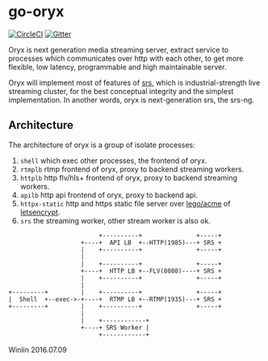 # go-oryx

[![CircleCI](https://circleci.com/gh/ossrs/go-oryx/tree/develop.svg?style=svg&circle-token=3fd99d545de00283d726fe2fd274599046d0986e)](https://circleci.com/gh/ossrs/go-oryx/tree/develop)
[![Gitter](https://badges.gitter.im/Join%20Chat.svg)](https://gitter.im/ossrs/go-oryx?utm_source=badge&utm_medium=badge&utm_campaign=pr-badge)

Oryx is next generation media streaming server, extract service to processes 
which communicates over http with each other, to get more flexible, low latency,
programmable and high maintainable server.

Oryx will implement most of features of [srs](https://github.com/ossrs/srs), 
which is industrial-strength live streaming cluster, for the best conceptual 
integrity and the simplest implementation. In another words, oryx is next-generation 
srs, the srs-ng.

## Architecture

The architecture of oryx is a group of isolate processes:

1. `shell` which exec other processes, the frontend of oryx.
1. `rtmplb` rtmp frontend of oryx, proxy to backend streaming workers.
1. `httplb` http flv/hls+ frontend of oryx, proxy to backend streaming workers.
1. `apilb` http api frontend of oryx, proxy to backend api.
1. `httpx-static` http and https static file server over [lego/acme](https://github.com/xenolf/lego/tree/master/acme) of [letsencrypt](https://letsencrypt.org/).
1. `srs` the streaming worker, other stream worker is also ok.

```
                         +----------+               +-----+
                    +----+  API LB  +--HTTP(1985)---+ SRS +
                    |    +----------+               +-----+
                    |
                    |    +----------+               +-----+
                    +----+  HTTP LB +--FLV(8080)----+ SRS +
                    |    +----------+               +-----+
                    |
+---------+         |    +----------+               +-----+
|  Shell  +--exec->-+----+  RTMP LB +--RTMP(1935)---+ SRS +
+---------+         |    +----------+               +-----+
                    |
                    |    +------------+
                    +----+ SRS Worker |
                         +------------+
```

Winlin 2016.07.09

